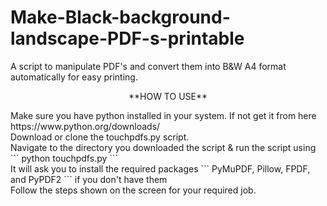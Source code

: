 # Make-Black-background-landscape-PDF-s-printable <br/>
A script to manipulate PDF's and convert them into B&amp;W A4 format automatically for easy printing.<br/>
<p align="center">
  **HOW TO USE**
</p>
Make sure you have python installed in your system. If not get it from here https://www.python.org/downloads/ <br/>
Download or clone the touchpdfs.py script. <br/>
Navigate to the directory you downloaded the script & run the script using ``` python touchpdfs.py ``` <br/>
It will ask you to install the required packages ```  PyMuPDF, Pillow, FPDF, and PyPDF2 ``` if you don't have them <br/>
Follow the steps shown on the screen for your required job.
